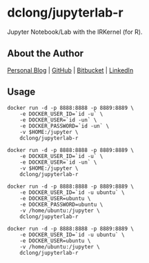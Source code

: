 # dclong/jupyterlab-r

Jupyter Notebook/Lab with the IRKernel (for R). 

## About the Author

[Personal Blog](http://www.legendu.net)   |   [GitHub](https://github.com/dclong)   |   [Bitbucket](https://bitbucket.org/dclong/)   |   [LinkedIn](http://www.linkedin.com/in/ben-chuanlong-du-1239b221/)

## Usage 

```
docker run -d -p 8888:8888 -p 8889:8889 \
    -e DOCKER_USER_ID=`id -u` \
    -e DOCKER_USER=`id -un` \
    -e DOCKER_PASSWORD=`id -un` \
    -v $HOME:/jupyter \
    dclong/jupyterlab-r
```
```
docker run -d -p 8888:8888 -p 8889:8889 \
    -e DOCKER_USER_ID=`id -u` \
    -e DOCKER_USER=`id -un` \
    -v $HOME:/jupyter \
    dclong/jupyterlab-r
```

```
docker run -d -p 8888:8888 -p 8889:8889 \
    -e DOCKER_USER_ID=`id -u ubuntu` \
    -e DOCKER_USER=ubuntu \
    -e DOCKER_PASSWORD=ubuntu \
    -v /home/ubuntu:/jupyter \
    dclong/jupyterlab-r
```
```
docker run -d -p 8888:8888 -p 8889:8889 \
    -e DOCKER_USER_ID=`id -u ubuntu` \
    -e DOCKER_USER=ubuntu \
    -v /home/ubuntu:/jupyter \
    dclong/jupyterlab-r
```


